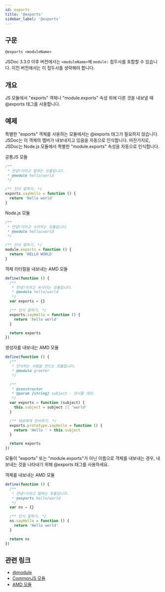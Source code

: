 ```yaml
---
id: exports
title: '@exports'
sidebar_label: '@exports'
---
```


## 구문

`@exports <moduleName>`

JSDoc 3.3.0 이후 버전에서는 `<moduleName>`에 `module:` 접두사를 포함할 수 있습니다. 이전 버전에서는 이 접두사를 생략해야 합니다.

## 개요

JS 모듈에서 "exports" 객체나 "module.exports" 속성 외에 다른 것을 내보낼 때 @exports 태그를 사용합니다.

## 예제

특별한 "exports" 객체를 사용하는 모듈에서는 @exports 태그가 필요하지 않습니다. JSDoc는 이 객체의 멤버가 내보내지고 있음을 자동으로 인식합니다. 마찬가지로, JSDoc는 Node.js 모듈에서 특별한 "module.exports" 속성을 자동으로 인식합니다.

공통JS 모듈

```js
/**
 * 안녕!이라고 말하는 모듈입니다.
 * @module hello/world
 */

/** 인사 말하기. */
exports.sayHello = function () {
  return 'Hello world'
}
```

Node.js 모듈

```js
/**
 * 안녕!이라고 소리치는 모듈입니다.
 * @module hello/world
 */

/** 인사 말하기. */
module.exports = function () {
  return 'HELLO WORLD'
}
```

객체 리터럴을 내보내는 AMD 모듈

```js
define(function () {
  /**
   * 안녕!이라고 속삭이는 모듈입니다.
   * @module hello/world
   */
  var exports = {}

  /** 인사 말하기. */
  exports.sayHello = function () {
    return 'hello world'
  }

  return exports
})
```

생성자를 내보내는 AMD 모듈

```js
define(function () {
  /**
   * 인사하는 사람을 만드는 모듈입니다.
   * @module greeter
   */

  /**
   * @constructor
   * @param {string} subject - 인사할 대상.
   */
  var exports = function (subject) {
    this.subject = subject || 'world'
  }

  /** 대상에게 인사하기. */
  exports.prototype.sayHello = function () {
    return 'Hello ' + this.subject
  }

  return exports
})
```

모듈이 "exports" 또는 "module.exports"가 아닌 이름으로 객체를 내보내는 경우, 내보내는 것을 나타내기 위해 @exports 태그를 사용하세요.

객체를 내보내는 AMD 모듈

```js
define(function () {
  /**
   * 안녕!이라고 말하는 모듈입니다.
   * @exports hello/world
   */
  var ns = {}

  /** 인사 말하기. */
  ns.sayHello = function () {
    return 'Hello world'
  }

  return ns
})
```

## 관련 링크

- [@module](./module.md)
- [CommonJS 모듈](../howto/commonjs-modules.md)
- [AMD 모듈](../howto/amd-modules.md)